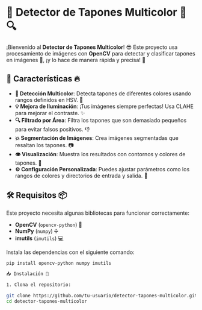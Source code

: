 # **🎨 Detector de Tapones Multicolor 🧢🔍**

¡Bienvenido al **Detector de Tapones Multicolor**! 😎 Este proyecto usa procesamiento de imágenes con **OpenCV** para detectar y clasificar tapones en imágenes 📸, ¡y lo hace de manera rápida y precisa! 🎯

## **🚀 Características** 🔥
- **🌈 Detección Multicolor**: Detecta tapones de diferentes colores usando rangos definidos en HSV. 🌈
- **💡 Mejora de Iluminación**: ¡Tus imágenes siempre perfectas! Usa CLAHE para mejorar el contraste. ✨
- **🔍 Filtrado por Área**: Filtra los tapones que son demasiado pequeños para evitar falsos positivos. 👎
- **💥 Segmentación de Imágenes**: Crea imágenes segmentadas que resaltan los tapones. 📷
- **👁️ Visualización**: Muestra los resultados con contornos y colores de tapones. 👀
- **⚙️ Configuración Personalizada**: Puedes ajustar parámetros como los rangos de colores y directorios de entrada y salida. 🔧

## **🛠️ Requisitos** 📦

Este proyecto necesita algunas bibliotecas para funcionar correctamente:

- **OpenCV** (`opencv-python`) 📸
- **NumPy** (`numpy`) ➗
- **imutils** (`imutils`) 💻

Instala las dependencias con el siguiente comando:

```bash
pip install opencv-python numpy imutils

📥 Instalación 📂

1. Clona el repositorio:

git clone https://github.com/tu-usuario/detector-tapones-multicolor.git
cd detector-tapones-multicolor
